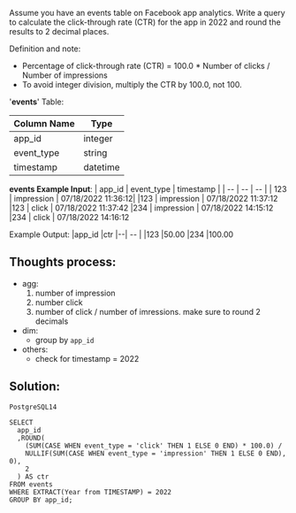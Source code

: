 Assume you have an events table on Facebook app analytics. Write a query to calculate the click-through rate (CTR) for the app in 2022 and round the results to 2 decimal places.

Definition and note:

- Percentage of click-through rate (CTR) = 100.0 * Number of clicks / Number of impressions
- To avoid integer division, multiply the CTR by 100.0, not 100.

'**events**' Table:

| Column Name| Type | 
|--| -- |
| app_id | 	integer
| event_type |	string
| timestamp | 	datetime

**events Example Input**:
| app_id |	event_type | timestamp |
| -- | -- | -- |
| 123 |	impression |	07/18/2022 11:36:12|
|123    |	impression |	07/18/2022 11:37:12
|123    |	click   |	07/18/2022 11:37:42
|234    |	impression  |	07/18/2022 14:15:12
|234    |	click   |	07/18/2022 14:16:12

Example Output:
|app_id	|ctr
|--|  -- |
|123	 |50.00
|234	|100.00


## Thoughts process: 
- agg: 
  1) number of impression
  2) number click
  3) number of click / number of imressions. make sure to round 2 decimals 
- dim: 
  - group by `app_id` 
- others: 
  - check for timestamp = 2022

## Solution:
```
PostgreSQL14 

SELECT
  app_id
  ,ROUND(
    (SUM(CASE WHEN event_type = 'click' THEN 1 ELSE 0 END) * 100.0) /
    NULLIF(SUM(CASE WHEN event_type = 'impression' THEN 1 ELSE 0 END), 0),
    2
  ) AS ctr
FROM events
WHERE EXTRACT(Year from TIMESTAMP) = 2022
GROUP BY app_id;
```
